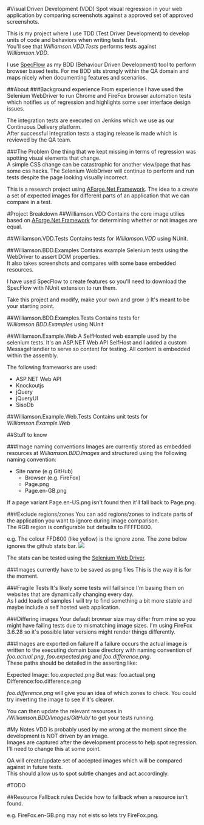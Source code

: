 #Visual Driven Development (VDD)
Spot visual regression in your web application by comparing screenshots against a approved set of approved screenshots.

This is my project where I use TDD (Test Driver Development) to develop units of code and behaviors when writing tests first.  
You'll see that *Williamson.VDD.Tests* performs tests against *Williamson.VDD*.

I use [SpecFlow](http://www.specflow.org/) as my BDD (Behaviour Driven Development) tool to perform browser based tests. 
For me BDD sits strongly within the QA domain and maps nicely when documenting features and scenarios.

##About
###Background experience
From experience I have used the Selenium WebDriver to run Chrome and FireFox browser automation tests which notifies us of regression 
and highlights some user interface design issues.  

The integration tests are executed on Jenkins which we use as our Continuous Delivery platform.  
After successful integration tests a staging release is made which is reviewed by the QA team.

###The Problem
One thing that we kept missing in terms of regression was spotting visual elements that change.  
A simple CSS change can be catastrophic for another view/page that has some css hacks.
The Selenium WebDriver will continue to perform and run tests despite the page looking visually incorrect.

This is a research project using [AForge.Net Framework](http://code.google.com/p/aforge/). 
The idea to a create a set of expected images for different parts of an application that we can compare in a test.

#Project Breakdown
##Williamson.VDD
Contains the core image utilies based on [AForge.Net Framework](http://code.google.com/p/aforge/) for determining whether or not images are equal.

##Williamson.VDD.Tests
Contains tests for *Williamson.VDD* using NUnit.

##Williamson.BDD.Examples
Contains example Selenium tests using the WebDriver to assert DOM properties.  
It also takes screenshots and compares with some base embedded resources.

I have used SpecFlow to create features so you'll need to download the SpecFlow with NUnit extension to run them.

Take this project and modify, make your own and grow :)  It's meant to be your starting point.

##Williamson.BDD.Examples.Tests
Contains tests for *Williamson.BDD.Examples* using NUnit

##Williamson.Example.Web
A SelfHosted web example used by the selenium tests.  It's an ASP.NET Web API SelfHost and I added a custom MessageHandler to serve so content for testing.
All content is embedded within the assembly.

The following frameworks are used:

* ASP.NET Web API
* Knockoutjs
* jQuery
* jQueryUI
* SisoDb

##Williamson.Example.Web.Tests
Contains unit tests for *Williamson.Example.Web*

##Stuff to know

###Image naming conventions
Images are currently stored as embedded resources at *Williamson.BDD.Images* and structured using the following naming convention:

* Site name (e.g GitHub)
  * Browser (e.g. FireFox)
   * Page.png
   * Page.en-GB.png

If a page variant Page.en-US.png isn't found then it'll fall back to Page.png.


###Exclude regions/zones 
You can add regions/zones to indicate parts of the application you want to ignore during image comparison.  
The RGB region is configurable but defaults to FFFFD800.

e.g. The colour FFD800 (like yellow) is the ignore zone. The zone below ignores the github stats bar. 
![](https://raw.github.com/cwilliamson1980/Williamson.VDD/master/Williamson.VDD.Tests/Images/Github.Home.IgnoreSections.png?raw=true)

The stats can be tested using the [Selenium Web Driver](http://seleniumhq.org/).

###Images currently have to be saved as png files
This is the way it is for the moment.

###Fragile Tests
It's likely some tests will fail since I'm basing them on websites that are dynamically changing every day.  
As I add loads of samples I will try to find something a bit more stable and maybe include a self hosted web application.

###Differing images
Your default browser size may differ from mine so you might have failing tests due to mismatching image sizes.
I'm using FireFox 3.6.28 so it's possible later versions might render things differently.

###Images are exported on failure
If a failure occurs the actual image is written to the executing domain base directory with naming convention of *foo.actual.png*, *foo.expected.png* and *foo.difference.png*.  
These paths should be detailed in the asserting like:

Expected Image: foo.expected.png
But was: foo.actual.png
Difference:foo.difference.png

*foo.difference.png* will give you an idea of which zones to check. You could try inverting the image to see if it's clearer.

You can then update the relevant resources in */Williamson.BDD/Images/GitHub/* to get your tests running.

#My Notes
VDD is probably used by me wrong at the moment since the development is NOT driven by an image.  
Images are captured after the development process to help spot regression. I'll need to change this at some point.

QA will create/update set of accepted images which will be compared against in future tests.  
This should allow us to spot subtle changes and act accordingly.

#TODO

##Resource Fallback rules
Decide how to fallback when a resource isn't found.

e.g. FireFox.en-GB.png may not eists so lets try FireFox.png.